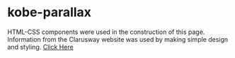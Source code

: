 # kobe-parallax
HTML-CSS components were used in the construction of this page. Information from the Clarusway website was used by making simple design and styling.
[Click Here](https://sakegr.github.io/kobe-parallax/)
